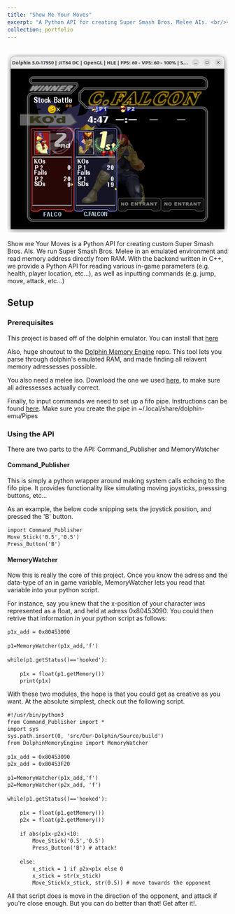 ```yaml
---
title: "Show Me Your Moves"
excerpt: "A Python API for creating Super Smash Bros. Melee AIs. <br/><img src='/images/melee.png'>"
collection: portfolio
---
```

 
<br/><img src='/images/melee.png'>

Show me Your Moves is a Python API for creating custom Super Smash Bros. AIs. 
We run Super Smash Bros. Melee in an emulated environment and read memory address directly from RAM. With the backend written in C++, we provide a Python API for reading various in-game parameters (e.g. health, player location, etc...), as well as inputting commands (e.g. jump, move, attack, etc...)

## Setup 

### Prerequisites

This project is based off of the dolphin emulator. You can install that [here](https://dolphin-emu.org/)

Also, huge shoutout to the [Dolphin Memory Engine](https://github.com/aldelaro5/Dolphin-memory-engine) repo. This tool lets you parse through dolphin's emulated RAM, and made finding all relavent memory adressesses possible. 

You also need a melee iso. Download the one we used [here](https://vimm.net/vault/7818), to make sure all adressesses actually correct.

Finally, to input commands we need to set up a fifo pipe. Instructions can be found [here](https://wiki.dolphin-emu.org/index.php?title=Pipe_Input). Make sure you create the pipe in ~/.local/share/dolphin-emu/Pipes 

### Using the API

There are two parts to the API: Command_Publisher and MemoryWatcher

#### Command_Publisher

This is simply a python wrapper around making system calls echoing to the fifo pipe. It provides functionality like simulating moving joysticks, presssing buttons, etc...

As an example, the below code snipping sets the joystick position, and pressed the 'B' button.
~~~
import Command_Publisher
Move_Stick('0.5','0.5')
Press_Button('B')
~~~

#### MemoryWatcher 

Now this is really the core of this project. Once you know the adress and the data-type of an in game variable, MemoryWatcher lets you read that variable into your python script.

For instance, say you knew that the x-position of your character was represented as a float, and held at adress 0x80453090. You could then retrive that information in your python script as follows:

~~~
p1x_add = 0x80453090

p1=MemoryWatcher(p1x_add,'f')

while(p1.getStatus()=='hooked'):

    p1x = float(p1.getMemory())
    print(p1x)
~~~ 

With these two modules, the hope is that you could get as creative as you want. At the absolute simplest, check out the following script.

~~~ 
#!/usr/bin/python3
from Command_Publisher import *
import sys
sys.path.insert(0, 'src/Our-Dolphin/Source/build')
from DolphinMemoryEngine import MemoryWatcher

p1x_add = 0x80453090
p2x_add = 0x80453F20

p1=MemoryWatcher(p1x_add,'f')
p2=MemoryWatcher(p2x_add, 'f')

while(p1.getStatus()=='hooked'):

    p1x = float(p1.getMemory())
    p2x = float(p2.getMemory())
 
    if abs(p1x-p2x)<10:
        Move_Stick('0.5','0.5')
        Press_Button('B') # attack!

    else:
        x_stick = 1 if p2x<p1x else 0
        x_stick = str(x_stick) 
        Move_Stick(x_stick, str(0.5)) # move towards the opponent
~~~
All that script does is move in the direction of the opponent, and attack if you're close enough. But you can do better than that! Get after it!.